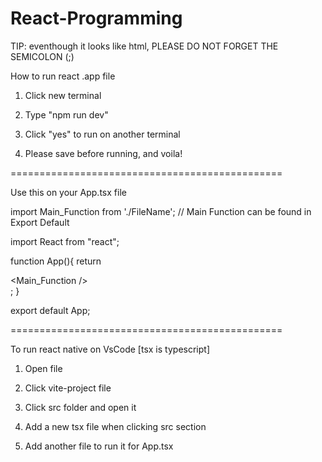 # React-Programming

TIP: eventhough it looks like html, PLEASE DO NOT FORGET THE SEMICOLON (;)

How to run react .app file

1. Click new terminal

2. Type "npm run dev"

3. Click "yes" to run on another terminal

4. Please save before running, and voila!

===============================================

Use this on your App.tsx file

import Main_Function from './FileName'; // Main Function can be found in Export Default

import React from "react";

function App(){
  return <div><Main_Function /></div>;
}

export default App;

===============================================

To run react native on VsCode [tsx is typescript]

1. Open file

2. Click vite-project file

3. Click src folder and open it

4. Add a new tsx file when clicking src section

4. Add another file to run it for App.tsx
